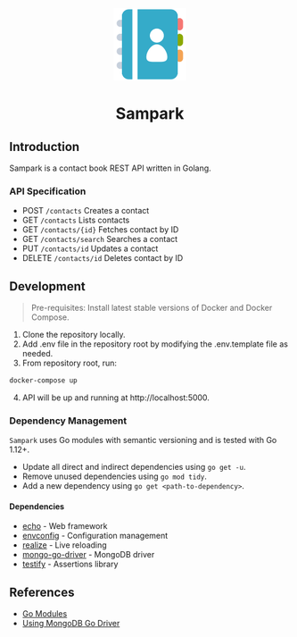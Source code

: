 <p align="center">
  <img src="./assets/contact-book.png" height="130px"/>
</p>
<h1 align="center">Sampark</h1>

## Introduction

Sampark is a contact book REST API written in Golang.

### API Specification

- POST `/contacts` Creates a contact
- GET `/contacts` Lists contacts
- GET `/contacts/{id}` Fetches contact by ID
- GET `/contacts/search` Searches a contact
- PUT `/contacts/id` Updates a contact
- DELETE `/contacts/id` Deletes contact by ID

## Development

> Pre-requisites: Install latest stable versions of Docker and Docker Compose.

1. Clone the repository locally.
2. Add .env file in the repository root by modifying the .env.template file as needed.
3. From repository root, run:
```bash
docker-compose up
```
4. API will be up and running at http://localhost:5000.

### Dependency Management

`Sampark` uses Go modules with semantic versioning and is tested with Go 1.12+.

* Update all direct and indirect dependencies using `go get -u`.
* Remove unused dependencies using `go mod tidy`.
* Add a new dependency using `go get <path-to-dependency>`.

#### Dependencies

* [echo](https://echo.labstack.com/) - Web framework
* [envconfig](https://github.com/kelseyhightower/envconfig) - Configuration management
* [realize](https://github.com/oxequa/realize) - Live reloading
* [mongo-go-driver](https://github.com/mongodb/mongo-go-driver) - MongoDB driver
* [testify](https://github.com/stretchr/testify) - Assertions library

## References

* [Go Modules](https://github.com/golang/go/wiki/Modules)
* [Using MongoDB Go Driver](https://vkt.sh/go-mongodb-driver-cookbook/)
